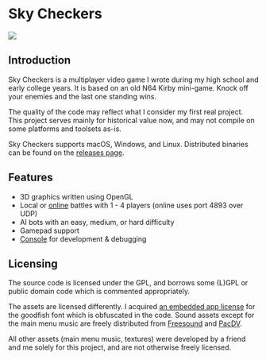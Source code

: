 # Sky Checkers

[<img src="https://zgcoder.net/software/skycheckers/images/playing-thumb.png">](https://zgcoder.net/software/skycheckers/images/playing.png)

## Introduction
Sky Checkers is a multiplayer video game I wrote during my high school and early college years. It is based on an old N64 Kirby mini-game. Knock off your enemies and the last one standing wins.

The quality of the code may reflect what I consider my first real project. This project serves mainly for historical value now, and may not compile on some platforms and toolsets as-is.

Sky Checkers supports macOS, Windows, and Linux. Distributed binaries can be found on the [releases page](https://github.com/zorgiepoo/Sky-Checkers/releases).

## Features

* 3D graphics written using OpenGL
* Local or [online](https://zgcoder.net/software/skycheckers/images/skycheckers_ubuntu_and_osx.png) battles with 1 - 4 players (online uses port 4893 over UDP)
* AI bots with an easy, medium, or hard difficulty
* Gamepad support
* [Console](https://zgcoder.net/software/skycheckers/images/console.png) for development & debugging

## Licensing

The source code is licensed under the GPL, and borrows some (L)GPL or public domain code which is commented appropriately.

The assets are licensed differently. I acquired [an embedded app license](http://typodermicfonts.com/goodfish/) for the goodfish font which is obfuscated in the code. Sound assets except for the main menu music are freely distributed from [Freesound](https://freesound.org) and [PacDV](http://www.pacdv.com/sounds/).

All other assets (main menu music, textures) were developed by a friend and me solely for this project, and are not otherwise freely licensed.